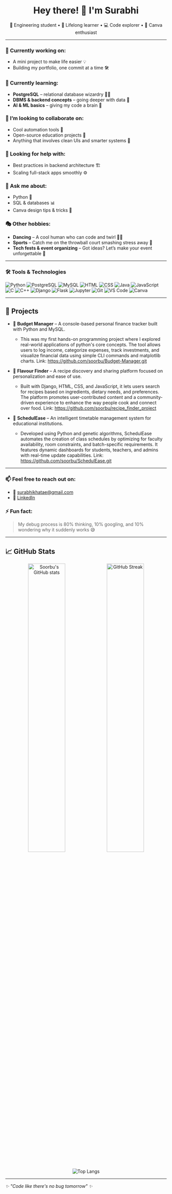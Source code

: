 <!-- Profile README for soorbu -->

<h1 align="center">Hey there! 👋 I'm Surabhi</h1>
<p align="center">🚀 Engineering student • 🧠 Lifelong learner • 💻 Code explorer • 🎨 Canva enthusiast</p>

---

### 🔭 Currently working on:
- A mini project to make life easier 💡  
- Building my portfolio, one commit at a time 🛠️

### 🌱 Currently learning:
- **PostgreSQL** – relational database wizardry 🧙‍♂️  
- **DBMS & backend concepts** – going deeper with data 💾  
- **AI & ML basics** – giving my code a brain 🧠

### 👯 I’m looking to collaborate on:
- Cool automation tools 🤖  
- Open-source education projects 📘  
- Anything that involves clean UIs and smarter systems 🧩

### 🤔 Looking for help with:
- Best practices in backend architecture 🏗️  
- Scaling full-stack apps smoothly ⚙️

### 💬 Ask me about:
- Python 🐍  
- SQL & databases 📊  
- Canva design tips & tricks 🎨  

### 🎭 Other hobbies:
- **Dancing** – A cool human who can code and twirl 💃😎  
- **Sports** – Catch me on the throwball court smashing stress away 🏐  
- **Tech fests & event organizing** – Got ideas? Let’s make your event unforgettable 🎉  

---

### 🛠️ Tools & Technologies

![Python](https://img.shields.io/badge/-Python-3776AB?style=flat&logo=python&logoColor=white)
![PostgreSQL](https://img.shields.io/badge/-PostgreSQL-336791?style=flat&logo=postgresql&logoColor=white)
![MySQL](https://img.shields.io/badge/-MySQL-00758F?style=flat&logo=mysql&logoColor=white)
![HTML](https://img.shields.io/badge/-HTML5-E34F26?style=flat&logo=html5&logoColor=white)
![CSS](https://img.shields.io/badge/-CSS3-1572B6?style=flat&logo=css3)
![Java](https://img.shields.io/badge/-Java-007396?style=flat&logo=java)
![JavaScript](https://img.shields.io/badge/-JavaScript-F7DF1E?style=flat&logo=javascript&logoColor=black)
![C](https://img.shields.io/badge/-C-00599C?style=flat&logo=c)
![C++](https://img.shields.io/badge/-C++-00599C?style=flat&logo=c%2b%2b)
![Django](https://img.shields.io/badge/-Django-092E20?style=flat&logo=django)
![Flask](https://img.shields.io/badge/-Flask-000000?style=flat&logo=flask)
![Jupyter](https://img.shields.io/badge/-Jupyter-F37626?style=flat&logo=jupyter)
![Git](https://img.shields.io/badge/-Git-F05032?style=flat&logo=git&logoColor=white)
![VS Code](https://img.shields.io/badge/-VS%20Code-007ACC?style=flat&logo=visual-studio-code)
![Canva](https://img.shields.io/badge/-Canva-00C4CC?style=flat&logo=canva&logoColor=white)

---

## 🧩 Projects

- 💸 **Budget Manager** – A console-based personal finance tracker built with Python and MySQL.
   - This was my first hands-on programming project where I explored real-world applications of python's core concepts. The tool allows users to log income, categorize expenses, track investments, and visualize financial data using simple CLI commands and matplotlib charts.
     Link: https://github.com/soorbu/Budget-Manager.git

- 🍳 **Flavour Finder** – A recipe discovery and sharing platform focused on personalization and ease of use.
   - Built with Django, HTML, CSS, and JavaScript, it lets users search for recipes based on ingredients, dietary needs, and preferences. The platform promotes user-contributed content and a community-driven experience to enhance the way people cook and connect over food.
   Link: https://github.com/soorbu/recipe_finder_project

- 📅  **SchedulEase** – An intelligent timetable management system for educational institutions.
   - Developed using Python and genetic algorithms, SchedulEase automates the creation of class schedules by optimizing for faculty availability, room constraints, and batch-specific requirements. It features dynamic dashboards for students, teachers, and admins with real-time update capabilities.
     Link: https://github.com/soorbu/SchedulEase.git

---

### 📫 Feel free to reach out on:
- 📧 surabhikhatae@gmail.com
- 💼 [LinkedIn](www.linkedin.com/in/surabhi-khatale-5a0431357)

### ⚡ Fun fact:
> My debug process is 80% thinking, 10% googling, and 10% wondering why it suddenly works 😅

---

## 📈 GitHub Stats

<p align="center">
  <img src="https://github-readme-stats.vercel.app/api?username=soorbu&show_icons=true&theme=radical" alt="Soorbu's GitHub stats" width="48%" />
  <img src="https://github-readme-streak-stats.herokuapp.com/?user=soorbu&theme=radical" alt="GitHub Streak" width="48%" />
</p>

<p align="center">
  <img src="https://github-readme-stats.vercel.app/api/top-langs/?username=soorbu&layout=compact&theme=radical" alt="Top Langs" />
</p>

---

_✨ "Code like there's no bug tomorrow" ✨_
